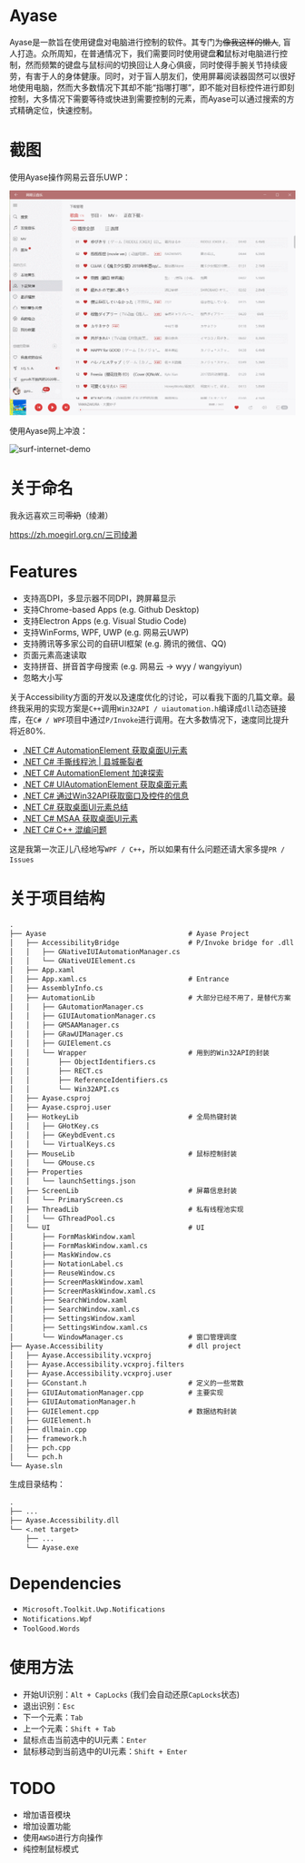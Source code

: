 # Ayase

Ayase是一款旨在使用键盘对电脑进行控制的软件。其专门为~~像我这样的懒人~~, 盲人打造。众所周知，在普通情况下，我们需要同时使用键盘**和**鼠标对电脑进行控制，然而频繁的键盘与鼠标间的切换回让人身心俱疲，同时使得手腕关节持续疲劳，有害于人的身体健康。同时，对于盲人朋友们，使用屏幕阅读器固然可以很好地使用电脑，然而大多数情况下其却不能“指哪打哪”，即不能对目标控件进行即刻控制，大多情况下需要等待或快进到需要控制的元素，而Ayase可以通过搜索的方式精确定位，快速控制。

# 截图

使用Ayase操作网易云音乐UWP：

![netease-demo](imgs/netease-music.gif)

使用Ayase网上冲浪：

![surf-internet-demo](imgs/surf-internet.gif)

# 关于命名

我永远喜欢三司~~零奶~~（绫濑）

https://zh.moegirl.org.cn/三司绫濑

# Features

- 支持高DPI，多显示器不同DPI，跨屏幕显示
- 支持Chrome-based Apps (e.g. Github Desktop)
- 支持Electron Apps (e.g. Visual Studio Code)
- 支持WinForms, WPF, UWP (e.g. 网易云UWP)
- 支持腾讯等多家公司的自研UI框架 (e.g. 腾讯的微信、QQ)
- 页面元素高速读取
- 支持拼音、拼音首字母搜索 (e.g. 网易云 → wyy / wangyiyun)
- 忽略大小写

关于Accessibility方面的开发以及速度优化的讨论，可以看我下面的几篇文章。最终我采用的实现方案是`C++`调用`Win32API / uiautomation.h`编译成`dll`动态链接库，在`C# / WPF`项目中通过`P/Invoke`进行调用。在大多数情况下，速度同比提升将近80%.

- [.NET C# AutomationElement 获取桌面UI元素](https://gyrojeff.top/index.php/archives/NET-C-AutomationElement-%E8%8E%B7%E5%8F%96%E6%A1%8C%E9%9D%A2UI%E5%85%83%E7%B4%A0/)
- [.NET C# 手撕线程池 | 县城撕裂者](https://gyrojeff.top/index.php/archives/NET-C-%E6%89%8B%E6%92%95%E7%BA%BF%E7%A8%8B%E6%B1%A0-%E5%8E%BF%E5%9F%8E%E6%92%95%E8%A3%82%E8%80%85/)
- [.NET C# AutomationElement 加速探索](https://gyrojeff.top/index.php/archives/NET-C-AutomationElement-%E5%8A%A0%E9%80%9F%E6%8E%A2%E7%B4%A2/)
- [.NET C# UIAutomationElement 获取桌面元素](https://gyrojeff.top/index.php/archives/NET-C-UIAutomationElement-%E8%8E%B7%E5%8F%96%E6%A1%8C%E9%9D%A2%E5%85%83%E7%B4%A0/)
- [.NET C# 通过Win32API获取窗口及控件的信息](https://gyrojeff.top/index.php/archives/NET-C-%E9%80%9A%E8%BF%87Win32API%E8%8E%B7%E5%8F%96%E7%AA%97%E5%8F%A3%E5%8F%8A%E6%8E%A7%E4%BB%B6%E7%9A%84%E4%BF%A1%E6%81%AF/)
- [.NET C# 获取桌面UI元素总结](https://gyrojeff.top/index.php/archives/NET-C-%E8%8E%B7%E5%8F%96%E6%A1%8C%E9%9D%A2UI%E5%85%83%E7%B4%A0%E6%80%BB%E7%BB%93/)
- [.NET C# MSAA 获取桌面UI元素](https://gyrojeff.top/index.php/archives/NET-C-MSAA-%E8%8E%B7%E5%8F%96%E6%A1%8C%E9%9D%A2UI%E5%85%83%E7%B4%A0/)
- [.NET C# C++ 混编问题](https://gyrojeff.top/index.php/archives/NET-C-C-%E6%B7%B7%E7%BC%96%E9%97%AE%E9%A2%98/)

这是我第一次正儿八经地写`WPF / C++`，所以如果有什么问题还请大家多提`PR / Issues`

# 关于项目结构

```
.
├── Ayase                                   # Ayase Project
│   ├── AccessibilityBridge                 # P/Invoke bridge for .dll
│   │   ├── GNativeIUIAutomationManager.cs
│   │   └── GNativeUIElement.cs
│   ├── App.xaml
│   ├── App.xaml.cs                         # Entrance
│   ├── AssemblyInfo.cs
│   ├── AutomationLib                       # 大部分已经不用了，是替代方案
│   │   ├── GAutomationManager.cs
│   │   ├── GIUIAutomationManager.cs
│   │   ├── GMSAAManager.cs
│   │   ├── GRawUIManager.cs
│   │   ├── GUIElement.cs
│   │   └── Wrapper                         # 用到的Win32API的封装
│   │       ├── ObjectIdentifiers.cs
│   │       ├── RECT.cs
│   │       ├── ReferenceIdentifiers.cs
│   │       └── Win32API.cs
│   ├── Ayase.csproj
│   ├── Ayase.csproj.user
│   ├── HotkeyLib                           # 全局热键封装
│   │   ├── GHotKey.cs
│   │   ├── GKeybdEvent.cs
│   │   └── VirtualKeys.cs
│   ├── MouseLib                            # 鼠标控制封装
│   │   └── GMouse.cs
│   ├── Properties
│   │   └── launchSettings.json
│   ├── ScreenLib                           # 屏幕信息封装
│   │   └── PrimaryScreen.cs
│   ├── ThreadLib                           # 私有线程池实现
│   │   └── GThreadPool.cs
│   └── UI                                  # UI
│       ├── FormMaskWindow.xaml
│       ├── FormMaskWindow.xaml.cs
│       ├── MaskWindow.cs
│       ├── NotationLabel.cs
│       ├── ReuseWindow.cs
│       ├── ScreenMaskWindow.xaml
│       ├── ScreenMaskWindow.xaml.cs
│       ├── SearchWindow.xaml
│       ├── SearchWindow.xaml.cs
│       ├── SettingsWindow.xaml
│       ├── SettingsWindow.xaml.cs
│       └── WindowManager.cs                # 窗口管理调度
├── Ayase.Accessibility                     # dll project
│   ├── Ayase.Accessibility.vcxproj
│   ├── Ayase.Accessibility.vcxproj.filters
│   ├── Ayase.Accessibility.vcxproj.user
│   ├── GConstant.h                         # 定义的一些常数
│   ├── GIUIAutomationManager.cpp           # 主要实现
│   ├── GIUIAutomationManager.h
│   ├── GUIElement.cpp                      # 数据结构封装
│   ├── GUIElement.h
│   ├── dllmain.cpp
│   ├── framework.h
│   ├── pch.cpp
│   └── pch.h
└── Ayase.sln
```

生成目录结构：

```
.
├── ...
├── Ayase.Accessibility.dll
└── <.net target>
    ├── ...
    └── Ayase.exe
```

# Dependencies

- `Microsoft.Toolkit.Uwp.Notifications`
- `Notifications.Wpf`
- `ToolGood.Words`

# 使用方法

- 开始UI识别：`Alt + CapLocks` (我们会自动还原`CapLocks`状态)
- 退出识别：`Esc`
- 下一个元素：`Tab`
- 上一个元素：`Shift + Tab`
- 鼠标点击当前选中的UI元素：`Enter`
- 鼠标移动到当前选中的UI元素：`Shift + Enter`

# TODO

- 增加语音模块
- 增加设置功能
- 使用`AWSD`进行方向操作
- 纯控制鼠标模式
